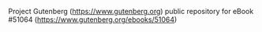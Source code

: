 Project Gutenberg (https://www.gutenberg.org) public repository for
eBook #51064 (https://www.gutenberg.org/ebooks/51064)
